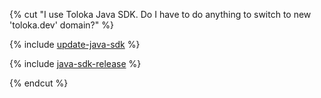 {% cut "I use Toloka Java SDK. Do I have to do anything to switch to new 'toloka.dev' domain?" %}

{% include [update-java-sdk](shared/update-java-sdk.md) %}

{% include [java-sdk-release](shared/java-sdk-release.md) %}

{% endcut %}